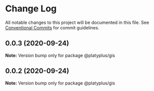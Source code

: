 # Change Log

All notable changes to this project will be documented in this file.
See [Conventional Commits](https://conventionalcommits.org) for commit guidelines.

## 0.0.3 (2020-09-24)

**Note:** Version bump only for package @platyplus/gis





## 0.0.2 (2020-09-24)

**Note:** Version bump only for package @platyplus/gis
